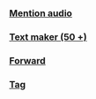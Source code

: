 ### [Mention audio](https://gist.github.com/souravkl11/4c5c4474abf19f4f8bba23f2c1a7fb18)
### [Text maker (50 +)](https://gist.github.com/souravkl11/b8fb22602f4c9b9e2bf46763f33de67f/)
### [Forward](https://gist.github.com/souravkl11/4572ee07a2fd6862d22583a2562699e5/)
### [Tag](https://gist.githubusercontent.com/souravkl11/4d7d0871061deba0af268eca17faee51/)